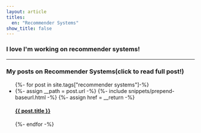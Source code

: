 ```yaml
---
layout: article
titles:
  en: "Recommender Systems"
show_title: false
---
```



### I love I'm working on recommender systems!

-----


### My posts on Recommender Systems(click to read full post!)
<div class="post-list">
  <ul>
    {%- for post in site.tags["recommender systems"]-%}
    <li>
      {%- assign __path = post.url -%}
      {%- include snippets/prepend-baseurl.html -%}
      {%- assign href = __return -%}
      <div>
        <h4><a href="{{ href }}">{{ post.title }}</a></h4>
      </div>
    </li>
    {%- endfor -%}
  </ul>
</div>



<script>
  {%- include scripts/home.js -%}
</script>
